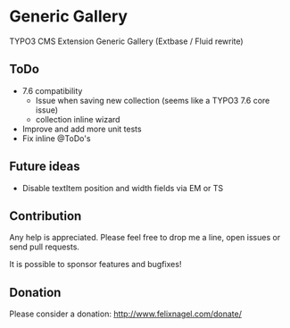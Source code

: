 Generic Gallery
===============

TYPO3 CMS Extension Generic Gallery (Extbase / Fluid rewrite)


ToDo
----
* 7.6 compatibility
	* Issue when saving new collection (seems like a TYPO3 7.6 core issue)
	* collection inline wizard
* Improve and add more unit tests
* Fix inline @ToDo's


Future ideas
------------

* Disable textItem position and width fields via EM or TS


Contribution
------------

Any help is appreciated. Please feel free to drop me a line, open issues or send pull requests.

It is possible to sponsor features and bugfixes!


Donation
--------

Please consider a donation: http://www.felixnagel.com/donate/